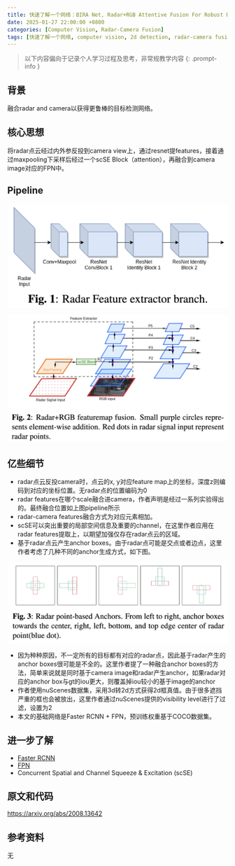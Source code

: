 ```yaml
---
title: 快速了解一个网络：BIRA Net, Radar+RGB Attentive Fusion For Robust Object Detection In Autonomous Vehicles
date: 2025-01-27 22:00:00 +0800
categories: [Computer Vision, Radar-Camera Fusion]
tags: [快速了解一个网络, computer vision, 2d detection, radar-camera fusion, bira net]
---
```


> 以下内容偏向于记录个人学习过程及思考，非常规教学内容
{: .prompt-info }

## 背景

融合radar and camera以获得更鲁棒的目标检测网络。

## 核心思想

将radar点云经过内外参反投到camera view上，通过resnet提features，接着通过maxpooling下采样后经过一个scSE Block（attention），再融合到camera image对应的FPN中。

## Pipeline

![biranet-radar-feature-extractor](assets/img/biranet-radar-feature-extractor.png)

![biranet-pipeline](assets/img/biranet-pipeline.png)

## 亿些细节

- radar点云反投camera时，点云的x, y对应feature map上的坐标，深度z则编码到对应的坐标位置。无radar点的位置编码为0
- radar features在哪个scale融合进camera，作者声明是经过一系列实验得出的。最终融合位置如上图pipeline所示
- radar-camera features融合方式为对应元素相加。
- scSE可以突出重要的局部空间信息及重要的channel，在这里作者应用在radar features提取上，以期望加强仅存在radar点云的区域。
- 基于radar点云产生anchor boxes。由于radar点可能是交点或者边点，这里作者考虑了几种不同的anchor生成方式，如下图。

![biranet-radar-anchor](assets/img/biranet-radar-anchor.png)

- 因为种种原因，不一定所有的目标都有对应的radar点，因此基于radar产生的anchor boxes很可能是不全的。这里作者提了一种融合anchor boxes的方法，简单来说就是同时基于camera image和radar产生anchor，如果radar对应的anchor box与gt的iou更大，则覆盖掉iou较小的基于image的anchor
- 作者使用nuScenes数据集，采用3d转2d方式获得2d框真值。由于很多遮挡严重的框也会被放出，这里作者通过nuScenes提供的visibility level进行了过滤，设置为2
- 本文的基础网络是Faster RCNN + FPN，预训练权重基于COCO数据集。

## 进一步了解

- [Faster RCNN](https://yinghao.info/posts/faster-rcnn/)
- [FPN](https://yinghao.info/posts/fpn/)
- Concurrent Spatial and Channel Squeeze & Excitation (scSE)

## 原文和代码

<https://arxiv.org/abs/2008.13642>

## 参考资料

无
